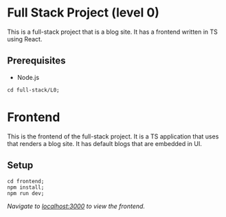 # Full Stack Project (level 0)

This is a full-stack project that is a blog site. It has a frontend written in TS using React.

## Prerequisites

- Node.js


```
cd full-stack/L0;
```


# Frontend

This is the frontend of the full-stack project. It is a TS application that uses that renders a blog site.
It has default blogs that are embedded in UI.

## Setup

```
cd frontend;
npm install;
npm run dev;
```

<i>Navigate to [localhost:3000](http://localhost:3000) to view the frontend.</i>

